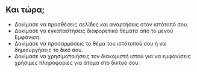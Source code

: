 ## Και τώρα;

- Δοκίμασε να προσθέσεις σελίδες και αναρτήσεις στον ιστότοπό σου.
- Δοκίμασε να εγκαταστήσεις διαφορετικά θέματα από το μενού Εμφάνιση.
- Δοκίμασε να προσαρμόσεις το θέμα του ιστότοπού σου ή να δημιουργήσεις το δικό σου.
- Δοκίμασε να χρησιμοποιήσεις τον διακομιστή ιστού για να εμφανίσεις χρήσιμες πληροφορίες για άτομα στο δίκτυό σου.

